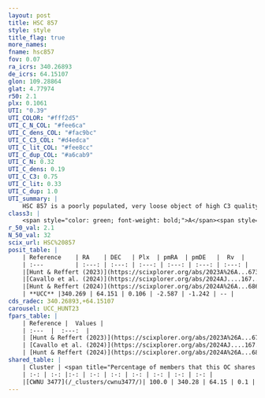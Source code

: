 ```yaml
---
layout: post
title: HSC 857
style: style
title_flag: true
more_names: 
fname: hsc857
fov: 0.07
ra_icrs: 340.26893
de_icrs: 64.15107
glon: 109.28864
glat: 4.77974
r50: 2.1
plx: 0.1061
UTI: "0.39"
UTI_COLOR: "#fff2d5"
UTI_C_N_COL: "#fee6ca"
UTI_C_dens_COL: "#fac9bc"
UTI_C_C3_COL: "#d4edca"
UTI_C_lit_COL: "#fee8cc"
UTI_C_dup_COL: "#a6cab9"
UTI_C_N: 0.32
UTI_C_dens: 0.19
UTI_C_C3: 0.75
UTI_C_lit: 0.33
UTI_C_dup: 1.0
UTI_summary: |
    HSC 857 is a poorly populated, very loose object of high C3 quality. It was recently reported in the literature. This object shares a large percentage of members with a later reported entry.
class3: |
    <span style="color: green; font-weight: bold;">A</span><span style="color: #FFC300; font-weight: bold;">B</span>
r_50_val: 2.1
N_50_val: 32
scix_url: HSC%20857
posit_table: |
    | Reference    | RA    | DEC   | Plx  | pmRA  | pmDE   |  Rv  |
    | :---         | :---: | :---: | :---: | :---: | :---: | :---: |
    |[Hunt & Reffert (2023)](https://scixplorer.org/abs/2023A%26A...673A.114H) | 340.234 | 64.137 | 0.096 | -2.591 | -1.261 | -- |
    |[Cavallo et al. (2024)](https://scixplorer.org/abs/2024AJ....167...12C) | 340.255 | 64.145 | 0.094 | -- | -- | -- |
    |[Hunt & Reffert (2024)](https://scixplorer.org/abs/2024A%26A...686A..42H) | 340.234 | 64.137 | 0.096 | -2.591 | -1.261 | -- |
    | **UCC** |340.269 | 64.151 | 0.106 | -2.587 | -1.242 | -- | 
cds_radec: 340.26893,+64.15107
carousel: UCC_HUNT23
fpars_table: |
    | Reference |  Values |
    | :---  |  :---:  |
    | [Hunt & Reffert (2023)](https://scixplorer.org/abs/2023A%26A...673A.114H) | `AV50=2.651, diffAV50=0.5, MOD50=14.582, logAge50=7.087` |
    | [Cavallo et al. (2024)](https://scixplorer.org/abs/2024AJ....167...12C) | `AV50=2.41, dMod50=13.31, logAge50=7.7, [Fe/H]50=0.2` |
    | [Hunt & Reffert (2024)](https://scixplorer.org/abs/2024A%26A...686A..42H) | `MassJ=995.901` |
shared_table: |
    | Cluster | <span title="Percentage of members that this OC shares with the ones listed">%</span>   | RA   | DEC   | Plx   | pmRA  | pmDE  | Rv | UTI |
    | :-: | :-: |:-: | :-: | :-: | :-: | :-: | :-: | :-: |
    |[CWNU 3477](/_clusters/cwnu3477/)| 100.0 | 340.28 | 64.15 | 0.1 | -2.59 | -1.25 | -- |0.21 |
---
```

